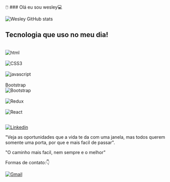 
 🖱️ ### Olá eu sou wesley💻                   



 ![Wesley GitHub stats](https://github-readme-stats.vercel.app/api?username=WesleyBert&show_icons=true&theme=radical)
 ## Tecnologia que uso no meu dia!

 <div style="display: inline_block"><br/>
<img align="center" alt="html" src="https://img.shields.io/badge/HTML5-E34F26?style=for-the-badge&logo=html5&logoColor=white"/>
</div><br/>

<div>
<img align="center" alt="CSS3" src=https://img.shields.io/badge/CSS3-1572B6?style=for-the-badge&logo=css3&logoColor=white/>
 </div>
 <br/>

<div>
<img align="center" alt="javascript" src=https://img.shields.io/badge/JavaScript-F7DF1E?style=for-the-badge&logo=javascript&logoColor=black/>
 </div>
 <br/>
Bootstrap
 <div>
 
  <div>
<img align="center" alt="Bootstrap" src=https://img.shields.io/badge/bootstrap-3776AB?style=for-the-badge&logo=bootstrap&logoColor=white/>
 </div><br/>
 
 <div>
<img align="center" alt="Redux" src=https://img.shields.io/badge/Redux-3776AB?style=for-the-badge&logo=redux&logoColor=white/>
 </div><br/>

 <div>
<img align="center" alt="React" src=	https://img.shields.io/badge/React-092E20?style=for-the-badge&logo=react&logoColor=white/>
 </div>
 <br/>
 
   [![Linkedin](https://img.shields.io/badge/LinkedIn-0077B5?style=for-the-badge&logo=linkedin&logoColor=white)](https://www.linkedin.com/in/wesley-berto/)
 <br/>

 
 "Veja as oportunidades que a vida te da com uma janela, mas todos querem somente uma porta, por que e mais facil de passar".
 
 "O caminho mais facil, nem sempre e o melhor"

 Formas de contato:👇

[![Gmail](https://img.shields.io/badge/Gmail-D14836?style=for-the-badge&logo=gmail&logoColor=white)](https://mail.google.com/mail/u/0/#inbox)
 <br/>

 <br/>
